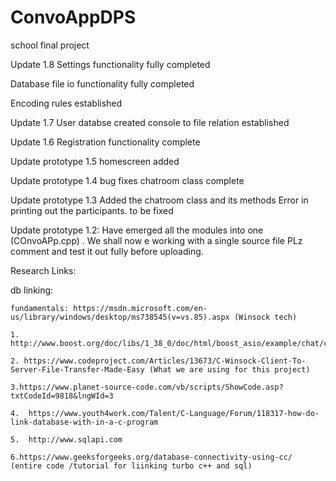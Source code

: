 # ConvoAppDPS
school final project 

Update 1.8
Settings functionality fully completed

Database file io functionality fully completed 

Encoding rules established


Update 1.7
User databse created 
console to file relation established

Update 1.6
Registration functionality complete

Update prototype 1.5
homescreen added

Update prototype 1.4
bug fixes 
chatroom class complete

Update prototype 1.3
Added the chatroom class and its methods
Error in printing out the participants.
to be fixed


Update prototype 1.2:
 Have emerged all the modules into one (COnvoAPp.cpp) .
 We shall now e working with a single source file 
 PLz comment and test it out fully before uploading.
 

Research Links:


   db linking:
   
    fundamentals: https://msdn.microsoft.com/en-us/library/windows/desktop/ms738545(v=vs.85).aspx (Winsock tech)
    
    1. http://www.boost.org/doc/libs/1_38_0/doc/html/boost_asio/example/chat/chat_client.cpp
    
    2. https://www.codeproject.com/Articles/13673/C-Winsock-Client-To-Server-File-Transfer-Made-Easy (What we are using for this project)
    
    3.https://www.planet-source-code.com/vb/scripts/ShowCode.asp?txtCodeId=9818&lngWId=3
    
    4.  https://www.youth4work.com/Talent/C-Language/Forum/118317-how-do-link-database-with-in-a-c-program
    
    5.  http://www.sqlapi.com 

    6.https://www.geeksforgeeks.org/database-connectivity-using-cc/ (entire code /tutorial for liinking turbo c++ and sql)
